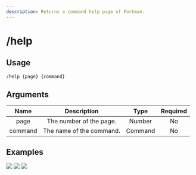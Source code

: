 ```yaml
---
description: Returns a command help page of Forkman.
---
```


# /help

## Usage

```
/help {page} {command}
```

## Arguments

| Name    | Description              | Type    | Required |
| :-----: | :----------------------: | :-----: | :------: |
| page    | The number of the page.  | Number  | No       |
| command | The name of the command. | Command | No       |

## Examples

![](https://forkman.vercel.app/_media/examples/help-0.png)
![](https://forkman.vercel.app/_media/examples/help-1.png)
![](https://forkman.vercel.app/_media/examples/help-2.png)